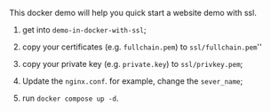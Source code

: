 This docker demo will help you quick start a website demo with ssl.

1. get into `demo-in-docker-with-ssl`;

2. copy your certificates (e.g. `fullchain.pem`) to `ssl/fullchain.pem`''

3. copy your private key (e.g. `private.key`) to `ssl/privkey.pem`;

4. Update the `nginx.conf`. for example, change the `sever_name`;

4. run `docker compose up -d`.